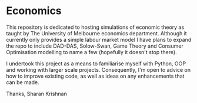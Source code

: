 # Economics

This repository is dedicated to hosting simulations of economic theory as taught by The University of Melbourne economics department. Although it currently only provides a simple labour market model I have plans to expand the repo to include DAD-DAS, Solow-Swan, Game Theory and Consumer Optimisation modelling to name a few (hopefully it doesn't stop there).

I undertook this project as a means to familiarise myself with Python, OOP and working with larger scale projects. Consequently, I'm open to advice on how to improve existing code, as well as ideas on any enhancements that can be made.

Thanks,
Sharan Krishnan
